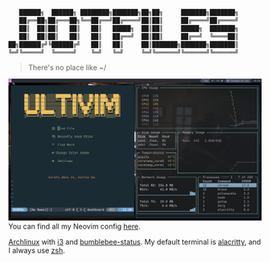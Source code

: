 ```
   ██████╗  ██████╗ ████████╗███████╗██╗██╗     ███████╗███████╗
   ██╔══██╗██╔═══██╗╚══██╔══╝██╔════╝██║██║     ██╔════╝██╔════╝
   ██║  ██║██║   ██║   ██║   █████╗  ██║██║     █████╗  ███████╗
   ██║  ██║██║   ██║   ██║   ██╔══╝  ██║██║     ██╔══╝  ╚════██║
██╗██████╔╝╚██████╔╝   ██║   ██║     ██║███████╗███████╗███████║
╚═╝╚═════╝  ╚═════╝    ╚═╝   ╚═╝     ╚═╝╚══════╝╚══════╝╚══════╝
```

> There's no place like ~/

![Screenshot](./utils/screenshots/neovim-gotop-i3.png)
You can find all my Neovim config [here](https://github.com/UltiRequiem/UltiVim).

[Archlinux](https://github.com/UltiRequiem/Archlinux) with [i3](./.config/i3) and [bumblebee-status](https://github.com/tobi-wan-kenobi/bumblebee-status).
My default terminal is [alacritty](./.config/alacritty), and I always use [zsh](./.zshrc).
